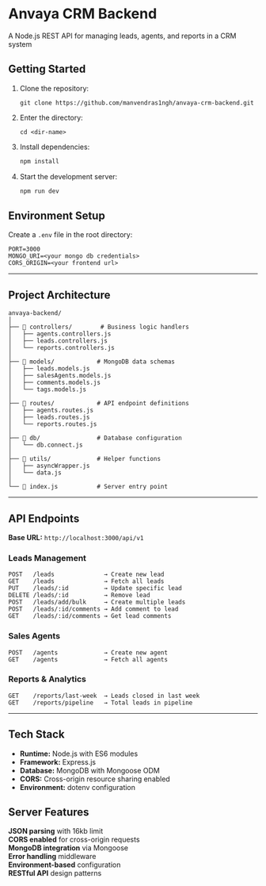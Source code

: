 # Anvaya CRM Backend

A Node.js REST API for managing leads, agents, and reports in a CRM system

## Getting Started

1. Clone the repository:
   ```
   git clone https://github.com/manvendras1ngh/anvaya-crm-backend.git
   ```
2. Enter the directory:
   ```
   cd <dir-name>
   ```
3. Install dependencies:
   ```bash
   npm install
   ```
4. Start the development server:
   ```bash
   npm run dev
   ```

## Environment Setup

Create a `.env` file in the root directory:

```env
PORT=3000
MONGO_URI=<your mongo db credentials>
CORS_ORIGIN=<your frontend url>
```

---

## Project Architecture

```
anvaya-backend/
│
├── 📂 controllers/        # Business logic handlers
│   ├── agents.controllers.js
│   ├── leads.controllers.js
│   └── reports.controllers.js
│
├── 📂 models/            # MongoDB data schemas
│   ├── leads.models.js
│   ├── salesAgents.models.js
│   ├── comments.models.js
│   └── tags.models.js
│
├── 📂 routes/            # API endpoint definitions
│   ├── agents.routes.js
│   ├── leads.routes.js
│   └── reports.routes.js
│
├── 📂 db/                # Database configuration
│   └── db.connect.js
│
├── 📂 utils/             # Helper functions
│   ├── asyncWrapper.js
│   └── data.js
│
└── 📄 index.js           # Server entry point
```

---

## API Endpoints

**Base URL:** `http://localhost:3000/api/v1`

### Leads Management

```
POST   /leads              → Create new lead
GET    /leads              → Fetch all leads
PUT    /leads/:id          → Update specific lead
DELETE /leads/:id          → Remove lead
POST   /leads/add/bulk     → Create multiple leads
POST   /leads/:id/comments → Add comment to lead
GET    /leads/:id/comments → Get lead comments
```

### Sales Agents

```
POST   /agents             → Create new agent
GET    /agents             → Fetch all agents
```

### Reports & Analytics

```
GET    /reports/last-week  → Leads closed in last week
GET    /reports/pipeline   → Total leads in pipeline
```

---

## Tech Stack

- **Runtime:** Node.js with ES6 modules
- **Framework:** Express.js
- **Database:** MongoDB with Mongoose ODM
- **CORS:** Cross-origin resource sharing enabled
- **Environment:** dotenv configuration

## Server Features

**JSON parsing** with 16kb limit  
**CORS enabled** for cross-origin requests  
**MongoDB integration** via Mongoose  
**Error handling** middleware  
**Environment-based** configuration  
**RESTful API** design patterns
